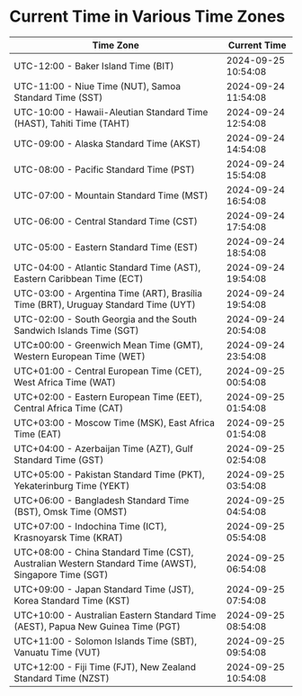 # Current Time in Various Time Zones

| Time Zone | Current Time |
|-----------|--------------|
| UTC-12:00 - Baker Island Time (BIT) | 2024-09-25 10:54:08 |
| UTC-11:00 - Niue Time (NUT), Samoa Standard Time (SST) | 2024-09-24 11:54:08 |
| UTC-10:00 - Hawaii-Aleutian Standard Time (HAST), Tahiti Time (TAHT) | 2024-09-24 12:54:08 |
| UTC-09:00 - Alaska Standard Time (AKST) | 2024-09-24 14:54:08 |
| UTC-08:00 - Pacific Standard Time (PST) | 2024-09-24 15:54:08 |
| UTC-07:00 - Mountain Standard Time (MST) | 2024-09-24 16:54:08 |
| UTC-06:00 - Central Standard Time (CST) | 2024-09-24 17:54:08 |
| UTC-05:00 - Eastern Standard Time (EST) | 2024-09-24 18:54:08 |
| UTC-04:00 - Atlantic Standard Time (AST), Eastern Caribbean Time (ECT) | 2024-09-24 19:54:08 |
| UTC-03:00 - Argentina Time (ART), Brasília Time (BRT), Uruguay Standard Time (UYT) | 2024-09-24 19:54:08 |
| UTC-02:00 - South Georgia and the South Sandwich Islands Time (SGT) | 2024-09-24 20:54:08 |
| UTC±00:00 - Greenwich Mean Time (GMT), Western European Time (WET) | 2024-09-24 23:54:08 |
| UTC+01:00 - Central European Time (CET), West Africa Time (WAT) | 2024-09-25 00:54:08 |
| UTC+02:00 - Eastern European Time (EET), Central Africa Time (CAT) | 2024-09-25 01:54:08 |
| UTC+03:00 - Moscow Time (MSK), East Africa Time (EAT) | 2024-09-25 01:54:08 |
| UTC+04:00 - Azerbaijan Time (AZT), Gulf Standard Time (GST) | 2024-09-25 02:54:08 |
| UTC+05:00 - Pakistan Standard Time (PKT), Yekaterinburg Time (YEKT) | 2024-09-25 03:54:08 |
| UTC+06:00 - Bangladesh Standard Time (BST), Omsk Time (OMST) | 2024-09-25 04:54:08 |
| UTC+07:00 - Indochina Time (ICT), Krasnoyarsk Time (KRAT) | 2024-09-25 05:54:08 |
| UTC+08:00 - China Standard Time (CST), Australian Western Standard Time (AWST), Singapore Time (SGT) | 2024-09-25 06:54:08 |
| UTC+09:00 - Japan Standard Time (JST), Korea Standard Time (KST) | 2024-09-25 07:54:08 |
| UTC+10:00 - Australian Eastern Standard Time (AEST), Papua New Guinea Time (PGT) | 2024-09-25 08:54:08 |
| UTC+11:00 - Solomon Islands Time (SBT), Vanuatu Time (VUT) | 2024-09-25 09:54:08 |
| UTC+12:00 - Fiji Time (FJT), New Zealand Standard Time (NZST) | 2024-09-25 10:54:08 |
